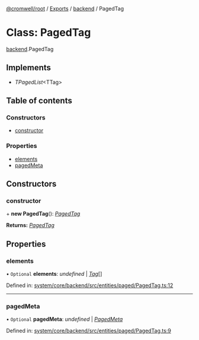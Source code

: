 [@cromwell/root](../README.md) / [Exports](../modules.md) / [backend](../modules/backend.md) / PagedTag

# Class: PagedTag

[backend](../modules/backend.md).PagedTag

## Implements

* *TPagedList*<TTag\>

## Table of contents

### Constructors

- [constructor](backend.pagedtag.md#constructor)

### Properties

- [elements](backend.pagedtag.md#elements)
- [pagedMeta](backend.pagedtag.md#pagedmeta)

## Constructors

### constructor

\+ **new PagedTag**(): [*PagedTag*](backend.pagedtag.md)

**Returns:** [*PagedTag*](backend.pagedtag.md)

## Properties

### elements

• `Optional` **elements**: *undefined* \| [*Tag*](backend.tag.md)[]

Defined in: [system/core/backend/src/entities/paged/PagedTag.ts:12](https://github.com/CromwellCMS/Cromwell/blob/b0001b2/system/core/backend/src/entities/paged/PagedTag.ts#L12)

___

### pagedMeta

• `Optional` **pagedMeta**: *undefined* \| [*PagedMeta*](backend.pagedmeta.md)

Defined in: [system/core/backend/src/entities/paged/PagedTag.ts:9](https://github.com/CromwellCMS/Cromwell/blob/b0001b2/system/core/backend/src/entities/paged/PagedTag.ts#L9)
